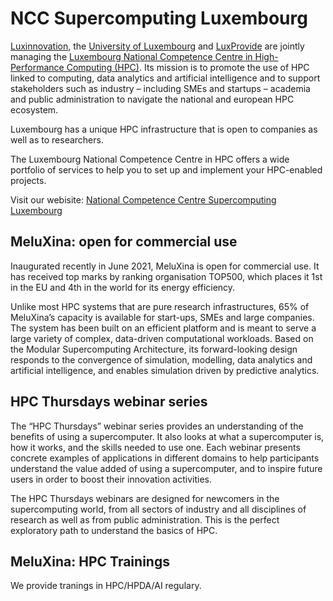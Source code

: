# NCC Supercomputing Luxembourg

[Luxinnovation](https://www.luxinnovation.lu/), the [University of Luxembourg](https://hpc.uni.lu/) and [LuxProvide](https://luxprovide.lu/) are jointly managing the [Luxembourg National Competence Centre in High-Performance Computing (HPC)](https://www.luxinnovation.lu/national-competence-centre-in-hpc/). Its mission is to promote the use of HPC linked to computing, data analytics and artificial intelligence and to support stakeholders such as industry – including SMEs and startups – academia and public administration to navigate the national and european HPC ecosystem. 

Luxembourg has a unique HPC infrastructure that is open to companies as well as to researchers.

The Luxembourg National Competence Centre in HPC offers a wide portfolio of services to help you to set up and implement your HPC-enabled projects.

Visit our webisite: [National Competence Centre Supercomputing Luxembourg](https://www.luxinnovation.lu/national-competence-centre-in-hpc/)



## MeluXina: open for commercial use

Inaugurated recently in June 2021, MeluXina is open for commercial use. It has received top marks by ranking organisation TOP500, which places it 1st in the EU and 4th in the world for its energy efficiency.

Unlike most HPC systems that are pure research infrastructures, 65% of MeluXina’s capacity is available for start-ups, SMEs and large companies. The system has been built on an efficient platform and is meant to serve a large variety of complex, data-driven computational workloads. Based on the Modular Supercomputing Architecture, its forward-looking design responds to the convergence of simulation, modelling, data analytics and artificial intelligence, and enables simulation driven by predictive analytics.



## HPC Thursdays webinar series

The “HPC Thursdays” webinar series provides an understanding of the benefits of using a supercomputer. It also looks at what a supercomputer is, how it works, and the skills needed to use one. Each webinar presents concrete examples of applications in different domains to help participants understand the value added of using a supercomputer, and to inspire future users in order to boost their innovation activities.

The HPC Thursdays webinars are designed for newcomers in the supercomputing world, from all sectors of industry and all disciplines of research as well as from public administration. This is the perfect exploratory path to understand the basics of HPC.


## MeluXina: HPC Trainings
We provide tranings in HPC/HPDA/AI regulary. 
